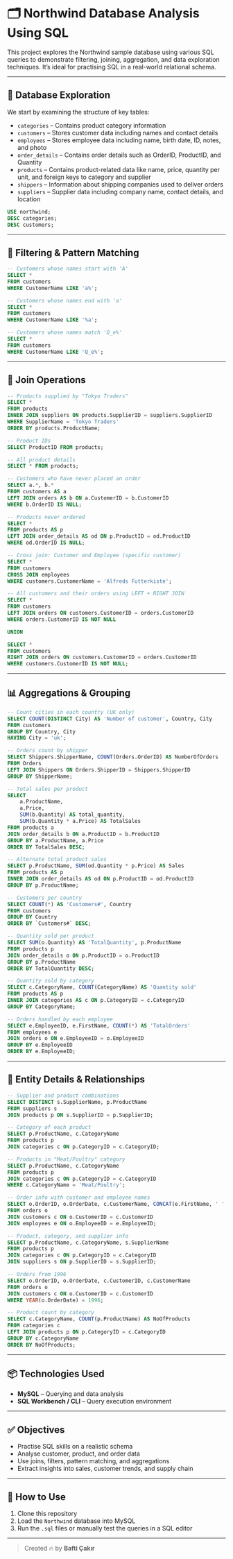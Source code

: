 # 🗂 Northwind Database Analysis Using SQL

This project explores the Northwind sample database using various SQL queries to demonstrate filtering, joining, aggregation, and data exploration techniques. It’s ideal for practising SQL in a real-world relational schema.

---



## 🧭 Database Exploration

We start by examining the structure of key tables:

- `categories` – Contains product category information  
- `customers` – Stores customer data including names and contact details  
- `employees` – Stores employee data including name, birth date, ID, notes, and photo  
- `order_details` – Contains order details such as OrderID, ProductID, and Quantity  
- `products` – Contains product-related data like name, price, quantity per unit, and foreign keys to category and supplier  
- `shippers` – Information about shipping companies used to deliver orders  
- `suppliers` – Supplier data including company name, contact details, and location  

```sql
USE northwind;
DESC categories;
DESC customers;
```

---

## 🔎 Filtering & Pattern Matching

```sql
-- Customers whose names start with 'A'
SELECT * 
FROM customers
WHERE CustomerName LIKE 'a%';

-- Customers whose names end with 'a'
SELECT * 
FROM customers
WHERE CustomerName LIKE '%a';

-- Customers whose names match 'Q_e%'
SELECT *
FROM customers 
WHERE CustomerName LIKE 'Q_e%';
```

---

## 🔗 Join Operations

```sql
-- Products supplied by "Tokyo Traders"
SELECT *
FROM products
INNER JOIN suppliers ON products.SupplierID = suppliers.SupplierID
WHERE SupplierName = 'Tokyo Traders'
ORDER BY products.ProductName;

-- Product IDs
SELECT ProductID FROM products;

-- All product details
SELECT * FROM products;

-- Customers who have never placed an order
SELECT a.*, b.*
FROM customers AS a
LEFT JOIN orders AS b ON a.CustomerID = b.CustomerID
WHERE b.OrderID IS NULL;

-- Products never ordered
SELECT *
FROM products AS p
LEFT JOIN order_details AS od ON p.ProductID = od.ProductID
WHERE od.OrderID IS NULL;

-- Cross join: Customer and Employee (specific customer)
SELECT * 
FROM customers
CROSS JOIN employees
WHERE customers.CustomerName = 'Alfreds Futterkiste';

-- All customers and their orders using LEFT + RIGHT JOIN
SELECT *
FROM customers
LEFT JOIN orders ON customers.CustomerID = orders.CustomerID
WHERE orders.CustomerID IS NOT NULL

UNION

SELECT *
FROM customers
RIGHT JOIN orders ON customers.CustomerID = orders.CustomerID
WHERE customers.CustomerID IS NOT NULL;
```

---

## 📊 Aggregations & Grouping

```sql
-- Count cities in each country (UK only)
SELECT COUNT(DISTINCT City) AS 'Number of customer', Country, City 
FROM customers
GROUP BY Country, City
HAVING City = 'uk';

-- Orders count by shipper
SELECT Shippers.ShipperName, COUNT(Orders.OrderID) AS NumberOfOrders 
FROM Orders
LEFT JOIN Shippers ON Orders.ShipperID = Shippers.ShipperID
GROUP BY ShipperName;

-- Total sales per product
SELECT 
    a.ProductName, 
    a.Price, 
    SUM(b.Quantity) AS total_quantity, 
    SUM(b.Quantity * a.Price) AS TotalSales
FROM products a
JOIN order_details b ON a.ProductID = b.ProductID
GROUP BY a.ProductName, a.Price
ORDER BY TotalSales DESC;

-- Alternate total product sales
SELECT p.ProductName, SUM(od.Quantity * p.Price) AS Sales
FROM products AS p
INNER JOIN order_details AS od ON p.ProductID = od.ProductID
GROUP BY p.ProductName;

-- Customers per country
SELECT COUNT(*) AS 'Customers#', Country
FROM customers
GROUP BY Country
ORDER BY `Customers#` DESC;

-- Quantity sold per product
SELECT SUM(o.Quantity) AS 'TotalQuantity', p.ProductName
FROM products p
JOIN order_details o ON p.ProductID = o.ProductID
GROUP BY p.ProductName
ORDER BY TotalQuantity DESC;

-- Quantity sold by category
SELECT c.CategoryName, COUNT(CategoryName) AS 'Quantity sold'
FROM products AS p
INNER JOIN categories AS c ON p.CategoryID = c.CategoryID
GROUP BY CategoryName;

-- Orders handled by each employee
SELECT e.EmployeeID, e.FirstName, COUNT(*) AS 'TotalOrders'
FROM employees e
JOIN orders o ON e.EmployeeID = o.EmployeeID
GROUP BY e.EmployeeID
ORDER BY e.EmployeeID;
```

---

## 🧾 Entity Details & Relationships

```sql
-- Supplier and product combinations
SELECT DISTINCT s.SupplierName, p.ProductName
FROM suppliers s
JOIN products p ON s.SupplierID = p.SupplierID;

-- Category of each product
SELECT p.ProductName, c.CategoryName
FROM products p
JOIN categories c ON p.CategoryID = c.CategoryID;

-- Products in "Meat/Poultry" category
SELECT p.ProductName, c.CategoryName
FROM products p
JOIN categories c ON p.CategoryID = c.CategoryID
WHERE c.CategoryName = 'Meat/Poultry';

-- Order info with customer and employee names
SELECT o.OrderID, o.OrderDate, c.CustomerName, CONCAT(e.FirstName, ' ', e.LastName) AS EmployeeName
FROM orders o
JOIN customers c ON o.CustomerID = c.CustomerID
JOIN employees e ON o.EmployeeID = e.EmployeeID;

-- Product, category, and supplier info
SELECT p.ProductName, c.CategoryName, s.SupplierName
FROM products p
JOIN categories c ON p.CategoryID = c.CategoryID
JOIN suppliers s ON p.SupplierID = s.SupplierID;

-- Orders from 1996
SELECT o.OrderID, o.OrderDate, c.CustomerID, c.CustomerName
FROM orders o
JOIN customers c ON o.CustomerID = c.CustomerID
WHERE YEAR(o.OrderDate) = 1996;

-- Product count by category
SELECT c.CategoryName, COUNT(p.ProductName) AS NoOfProducts
FROM categories c
LEFT JOIN products p ON p.CategoryID = c.CategoryID
GROUP BY c.CategoryName
ORDER BY NoOfProducts;
```

---

## 📦 Technologies Used

- **MySQL** – Querying and data analysis  
- **SQL Workbench / CLI** – Query execution environment

---

## ✅ Objectives

- Practise SQL skills on a realistic schema  
- Analyse customer, product, and order data  
- Use joins, filters, pattern matching, and aggregations  
- Extract insights into sales, customer trends, and supply chain

---

## 📌 How to Use

1. Clone this repository  
2. Load the `Northwind` database into MySQL  
3. Run the `.sql` files or manually test the queries in a SQL editor

---

> Created 🔥 by **Bafti Çakır**
